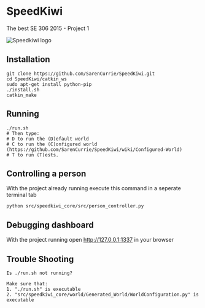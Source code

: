 # SpeedKiwi
The best SE 306 2015 - Project 1

![Speedkiwi logo](https://slack-files.com/files-tmb/T07SHFSC9-F07UAGSS0-65ae73cfb5/hipsterlogogenerator_1437460156998_360.png)

## Installation
```
git clone https://github.com/SarenCurrie/SpeedKiwi.git
cd SpeedKiwi/catkin_ws
sudo apt-get install python-pip
./install.sh
catkin_make
```

## Running
```
./run.sh
# Then type: 
# D to run the (D)efault world
# C to run the (C)onfigured world (https://github.com/SarenCurrie/SpeedKiwi/wiki/Configured-World) 
# T to run (T)ests.
```

## Controlling a person
With the project already running execute this command in a seperate terminal tab
```
python src/speedkiwi_core/src/person_controller.py 
```

## Debugging dashboard
With the project running open http://127.0.0.1:1337 in your browser


## Trouble Shooting
```
Is ./run.sh not running?

Make sure that:
1. "./run.sh" is executable
2. "src/speedkiwi_core/world/Generated_World/WorldConfiguration.py" is executable
```
